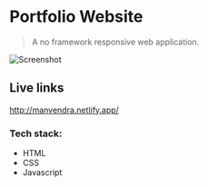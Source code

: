 # Portfolio Website

> A no framework responsive web application.

![Screenshot](https://res.cloudinary.com/dracarys/image/upload/portfolio_website)

## Live links

http://manvendra.netlify.app/

### Tech stack:

- HTML
- CSS
- Javascript
